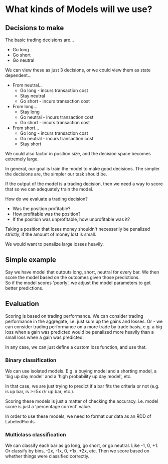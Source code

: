 # What kinds of Models will we use?

## Decisions to make
The basic trading decisions are...
- Go long
- Go short
- Go neutral

We can view these as just 3 decisions, or we could view them as state dependent...
- From neutral...
  - Go long - incurs transaction cost
  - Stay neutral
  - Go short - incurs transaction cost
- From long...
  - Stay long
  - Go neutral - incurs transaction cost
  - Go short - incurs transaction cost
- From short...
  - Go long - incurs transaction cost
  - Go neutral - incurs transaction cost
  - Stay short

We could also factor in position size, and the decision space becomes extremely large.

In general, our goal is train the model to make good decisions.  The simpler the decisions are, the simpler our task should be.

If the output of the model is a trading decision, then we need a way to score that so we can adequately train the model.

How do we evaluate a trading decision?  
- Was the position profitable?
- How profitable was the position?
- If the position was unprofitable, how unprofitable was it?

Taking a position that loses money shouldn't necessarily be penalized strictly, if the amount of money lost is small.

We would want to penalize large losses heavily.

## Simple example
Say we have model that outputs long, short, neutral for every bar.  We then score the model based on the outcomes given those predictions.  
So if the model scores 'poorly', we adjust the model parameters to get better predictions.

## Evaluation
Scoring is based on trading performance. We can consider trading performance in the aggregate, i.e. just sum up the gains and losses.
Or - we can consider trading performance on a more trade by trade basis, e.g. a big loss when a gain was predicted would be penalized more heavily than a small loss when a gain was predicted.

In any case, we can just define a custom loss function, and use that.


### Binary classification
We can use isolated models.  E.g. a buying model and a shorting model, a 'big up day model' and a 'high probability up day model', etc.

In that case, we are just trying to predict if a bar fits the criteria or not (e.g. is up bar, is >=5x r/r up bar, etc.).
 
Scoring these models is just a matter of checking the accuracy.  i.e. model score is just a 'percentage correct' value.

In order to use these models, we need to format our data as an RDD of LabeledPoints.


### Multiclass classification
We can classify each bar as go long, go short, or go neutral.  Like -1, 0, +1.  Or classify by bins, -2x, -1x, 0, +1x, +2x, etc.  Then we score based on whether things were classified correctly.


